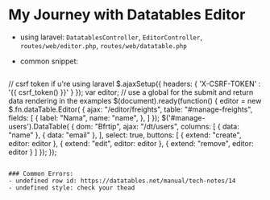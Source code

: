 # My Journey with Datatables Editor

- using laravel: `DatatablesController`, `EditorController`, `routes/web/editor.php`, `routes/web/datatable.php`
- common snippet:

  ```js
// csrf token if u're using laravel
$.ajaxSetup({ headers: { 'X-CSRF-TOKEN' : '{{ csrf_token() }}' } });
var editor; // use a global for the submit and return data rendering in the examples
$(document).ready(function() {
  editor = new $.fn.dataTable.Editor( {
    ajax: "/editor/freights",
    table: "#manage-freights",
    fields: [ 
        {
            label: "Nama",
            name: "name",
        }, 
    ] 
  });
  $('#manage-users').DataTable( {
    dom: "Bfrtip",
    ajax: "/dt/users",
    columns: [
        { data: "name" },
        { data: "email" },
    ],
    select: true,
    buttons: [
        { extend: "create", editor: editor },
        { extend: "edit", editor: editor },
        { extend: "remove", editor: editor }
    ]
  });
});
  ```

### Common Errors:
- undefined row id: https://datatables.net/manual/tech-notes/14
- undefined style: check your thead